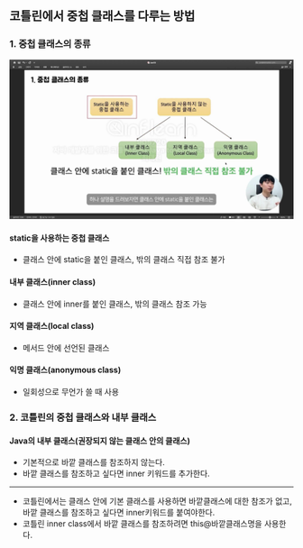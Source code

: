 ## 코틀린에서 중첩 클래스를 다루는 방법

### 1. 중첩 클래스의 종류

![img.png](img.png)

#### static을 사용하는 중첩 클래스
- 클래스 안에 static을 붙인 클래스, 밖의 클래스 직접 참조 불가

#### 내부 클래스(inner class)
- 클래스 안에 inner를 붙인 클래스, 밖의 클래스 참조 가능

#### 지역 클래스(local class)
- 메서드 안에 선언된 클래스

#### 익명 클래스(anonymous class)
- 일회성으로 무언가 쓸 때 사용

### 2. 코틀린의 중첩 클래스와 내부 클래스

#### Java의 내부 클래스(권장되지 않는 클래스 안의 클래스)

- 기본적으로 바깥 클래스를 참조하지 않는다.
- 바깥 클래스를 참조하고 싶다면 inner 키워드를 추가한다.


-------
- 코틀린에서는 클래스 안에 기본 클래스를 사용하면 바깥클래스에 대한 참조가 없고, 바깥 클래스를 참조하고 싶다면 inner키워드를 붙여야한다. 
- 코틀린 inner class에서 바깥 클래스를 참조하려면 this@바깥클래스명을 사용한다.